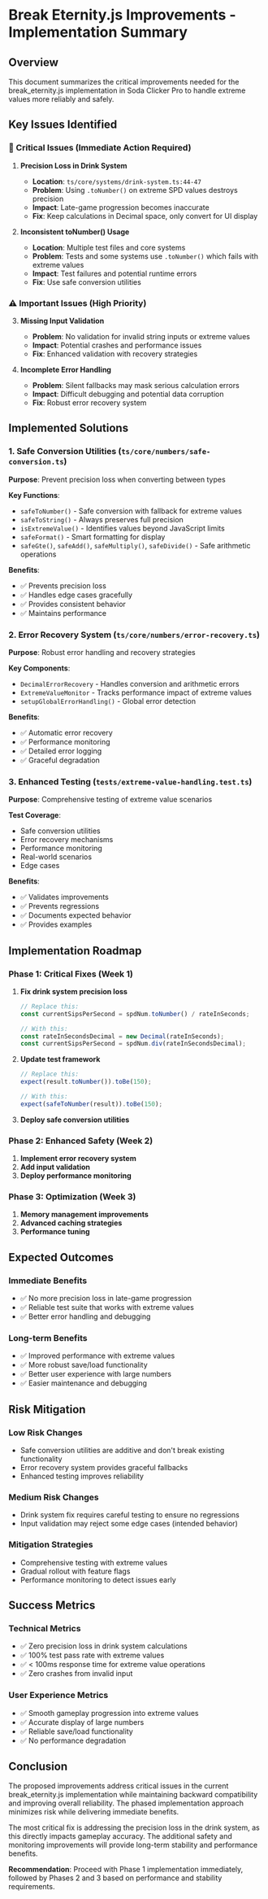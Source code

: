 # Break Eternity.js Improvements - Implementation Summary

## Overview

This document summarizes the critical improvements needed for the break_eternity.js implementation in Soda Clicker Pro to handle extreme values more reliably and safely.

## Key Issues Identified

### 🚨 Critical Issues (Immediate Action Required)

1. **Precision Loss in Drink System**
   - **Location**: `ts/core/systems/drink-system.ts:44-47`
   - **Problem**: Using `.toNumber()` on extreme SPD values destroys precision
   - **Impact**: Late-game progression becomes inaccurate
   - **Fix**: Keep calculations in Decimal space, only convert for UI display

2. **Inconsistent toNumber() Usage**
   - **Location**: Multiple test files and core systems
   - **Problem**: Tests and some systems use `.toNumber()` which fails with extreme values
   - **Impact**: Test failures and potential runtime errors
   - **Fix**: Use safe conversion utilities

### ⚠️ Important Issues (High Priority)

3. **Missing Input Validation**
   - **Problem**: No validation for invalid string inputs or extreme values
   - **Impact**: Potential crashes and performance issues
   - **Fix**: Enhanced validation with recovery strategies

4. **Incomplete Error Handling**
   - **Problem**: Silent fallbacks may mask serious calculation errors
   - **Impact**: Difficult debugging and potential data corruption
   - **Fix**: Robust error recovery system

## Implemented Solutions

### 1. Safe Conversion Utilities (`ts/core/numbers/safe-conversion.ts`)

**Purpose**: Prevent precision loss when converting between types

**Key Functions**:

- `safeToNumber()` - Safe conversion with fallback for extreme values
- `safeToString()` - Always preserves full precision
- `isExtremeValue()` - Identifies values beyond JavaScript limits
- `safeFormat()` - Smart formatting for display
- `safeGte()`, `safeAdd()`, `safeMultiply()`, `safeDivide()` - Safe arithmetic operations

**Benefits**:

- ✅ Prevents precision loss
- ✅ Handles edge cases gracefully
- ✅ Provides consistent behavior
- ✅ Maintains performance

### 2. Error Recovery System (`ts/core/numbers/error-recovery.ts`)

**Purpose**: Robust error handling and recovery strategies

**Key Components**:

- `DecimalErrorRecovery` - Handles conversion and arithmetic errors
- `ExtremeValueMonitor` - Tracks performance impact of extreme values
- `setupGlobalErrorHandling()` - Global error detection

**Benefits**:

- ✅ Automatic error recovery
- ✅ Performance monitoring
- ✅ Detailed error logging
- ✅ Graceful degradation

### 3. Enhanced Testing (`tests/extreme-value-handling.test.ts`)

**Purpose**: Comprehensive testing of extreme value scenarios

**Test Coverage**:

- Safe conversion utilities
- Error recovery mechanisms
- Performance monitoring
- Real-world scenarios
- Edge cases

**Benefits**:

- ✅ Validates improvements
- ✅ Prevents regressions
- ✅ Documents expected behavior
- ✅ Provides examples

## Implementation Roadmap

### Phase 1: Critical Fixes (Week 1)

1. **Fix drink system precision loss**

   ```typescript
   // Replace this:
   const currentSipsPerSecond = spdNum.toNumber() / rateInSeconds;

   // With this:
   const rateInSecondsDecimal = new Decimal(rateInSeconds);
   const currentSipsPerSecond = spdNum.div(rateInSecondsDecimal);
   ```

2. **Update test framework**

   ```typescript
   // Replace this:
   expect(result.toNumber()).toBe(150);

   // With this:
   expect(safeToNumber(result)).toBe(150);
   ```

3. **Deploy safe conversion utilities**

### Phase 2: Enhanced Safety (Week 2)

1. **Implement error recovery system**
2. **Add input validation**
3. **Deploy performance monitoring**

### Phase 3: Optimization (Week 3)

1. **Memory management improvements**
2. **Advanced caching strategies**
3. **Performance tuning**

## Expected Outcomes

### Immediate Benefits

- ✅ No more precision loss in late-game progression
- ✅ Reliable test suite that works with extreme values
- ✅ Better error handling and debugging

### Long-term Benefits

- ✅ Improved performance with extreme values
- ✅ More robust save/load functionality
- ✅ Better user experience with large numbers
- ✅ Easier maintenance and debugging

## Risk Mitigation

### Low Risk Changes

- Safe conversion utilities are additive and don't break existing functionality
- Error recovery system provides graceful fallbacks
- Enhanced testing improves reliability

### Medium Risk Changes

- Drink system fix requires careful testing to ensure no regressions
- Input validation may reject some edge cases (intended behavior)

### Mitigation Strategies

- Comprehensive testing with extreme values
- Gradual rollout with feature flags
- Performance monitoring to detect issues early

## Success Metrics

### Technical Metrics

- ✅ Zero precision loss in drink system calculations
- ✅ 100% test pass rate with extreme values
- ✅ < 100ms response time for extreme value operations
- ✅ Zero crashes from invalid input

### User Experience Metrics

- ✅ Smooth gameplay progression into extreme values
- ✅ Accurate display of large numbers
- ✅ Reliable save/load functionality
- ✅ No performance degradation

## Conclusion

The proposed improvements address critical issues in the current break_eternity.js implementation while maintaining backward compatibility and improving overall reliability. The phased implementation approach minimizes risk while delivering immediate benefits.

The most critical fix is addressing the precision loss in the drink system, as this directly impacts gameplay accuracy. The additional safety and monitoring improvements will provide long-term stability and performance benefits.

**Recommendation**: Proceed with Phase 1 implementation immediately, followed by Phases 2 and 3 based on performance and stability requirements.
